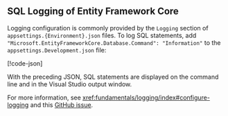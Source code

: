 ---
---

## SQL Logging of Entity Framework Core

Logging configuration is commonly provided by the `Logging` section of `appsettings.{Environment}.json` files. To log SQL statements, add `"Microsoft.EntityFrameworkCore.Database.Command": "Information"` to the `appsettings.Development.json` file:

[!code-json[](~/includes/sql-log/appsettings.json?highlight=10)]

With the preceding JSON, SQL statements are displayed on the command line and in the Visual Studio output window.

For more information, see <xref:fundamentals/logging/index#configure-logging> and this [GitHub issue](https://github.com/dotnet/aspnetcore/issues/32977).
